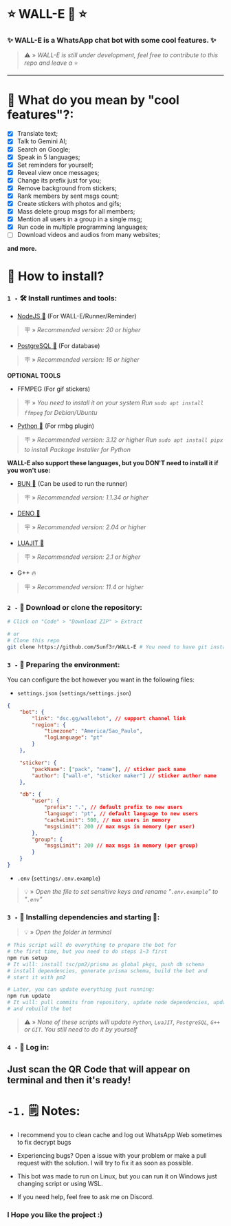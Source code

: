 # ⭐ WALL-E 🤖 ⭐

### ✨ WALL-E is a WhatsApp chat bot with some cool features. ✨

> ⚠️ » _WALL-E is still under development, feel free to contribute to this repo and leave a_ ⭐

---

# 🤔 What do you mean by "cool features"?:

- [x] Translate text;
- [x] Talk to Gemini AI;
- [x] Search on Google;
- [x] Speak in 5 languages;
- [x] Set reminders for yourself;
- [x] Reveal view once messages;
- [x] Change its prefix just for you;
- [x] Remove background from stickers;
- [x] Rank members by sent msgs count;
- [x] Create stickers with photos and gifs;
- [x] Mass delete group msgs for all members;
- [x] Mention all users in a group in a single msg;
- [x] Run code in multiple programming languages;
- [ ] Download videos and audios from many websites;

**and more.**

# 🤔 How to install?

### `1 -` 🛠️ Install runtimes and tools:

- [NodeJS 💩](https://nodejs.org/pt-br/) (For WALL-E/Runner/Reminder)

> 🪧 » _Recommended version: 20 or higher_

- [PostgreSQL 🐘](https://www.postgresql.org/download/) (For database)

> 🪧 » _Recommended version: 16 or higher_

**OPTIONAL TOOLS**

- FFMPEG (For gif stickers)

> 🪧 » _You need to install it on your system_ _Run `sudo apt install ffmpeg` for Debian/Ubuntu_

- [Python 🐍](https://www.python.org/) (For rmbg plugin)

> 🪧 » _Recommended version: 3.12 or higher_ _Run `sudo apt install pipx` to install Package
> Installer for Python_

**WALL-E also support these languages, but you DON'T need to install it if you won't use:**

- [BUN 🧁](https://bun.sh) (Can be used to run the runner)

> 🪧 » _Recommended version: 1.1.34 or higher_

- [DENO 🦕](https://deno.com/)

> 🪧 » _Recommended version: 2.04 or higher_

- [LUAJIT 🌙](https://luajit.org/)

> 🪧 » _Recommended version: 2.1 or higher_

- G++ 🔥

> 🪧 » _Recommended version: 11.4 or higher_

### `2 -` 📁 Download or clone the repository:

```bash
# Click on "Code" > "Download ZIP" > Extract

# or
# Clone this repo
git clone https://github.com/Sunf3r/WALL-E # You need to have git installed to do this
```

### `3 -` 🌿 Preparing the environment:

You can configure the bot however you want in the following files:

- `settings.json` (`settings/settings.json`)

```json
{
	"bot": {
		"link": "dsc.gg/wallebot", // support channel link
		"region": {
			"timezone": "America/Sao_Paulo",
			"logLanguage": "pt"
		}
	},

	"sticker": {
		"packName": ["pack", "name"], // sticker pack name
		"author": ["wall-e", "sticker maker"] // sticker author name
	},

	"db": {
		"user": {
			"prefix": ".", // default prefix to new users
			"language": "pt", // default language to new users
			"cacheLimit": 500, // max users in memory
			"msgsLimit": 200 // max msgs in memory (per user)
		},
		"group": {
			"msgsLimit": 200 // max msgs in memory (per group)
		}
	}
}
```

- `.env` (`settings/.env.example`)

> 💡 » _Open the file to set sensitive keys and rename "`.env.example`" to "`.env`"_

### `3 -` 🧰 Installing dependencies and starting 🚀:

> 💡 » _Open the folder in terminal_

```bash
# This script will do everything to prepare the bot for
# the first time, but you need to do steps 1~3 first
npm run setup
# It will: install tsc/pm2/prisma as global pkgs, push db schema
# install dependencies, generate prisma schema, build the bot and
# start it with pm2

# Later, you can update everything just running:
npm run update
# It will: pull commits from repository, update node dependencies, update deno and bun, regenerate prisma schema,
# and rebuild the bot
```

> ⚠️ » _None of these scripts will update `Python`, `LuaJIT`, `PostgreSQL`, `G++` or `GIT`. You
> still need to do it by yourself_

### `4 -` 🔐 Log in:

## Just scan the QR Code that will appear on terminal and then it's ready!

# `-1.` 🗒️ Notes:

- I recommend you to clean cache and log out WhatsApp Web sometimes to fix decrypt bugs

- Experiencing bugs? Open a issue with your problem or make a pull request with the solution. I will
  try to fix it as soon as possible.

- This bot was made to run on Linux, but you can run it on Windows just changing script or using
  WSL.

- If you need help, feel free to ask me on Discord.

### I Hope you like the project :)
